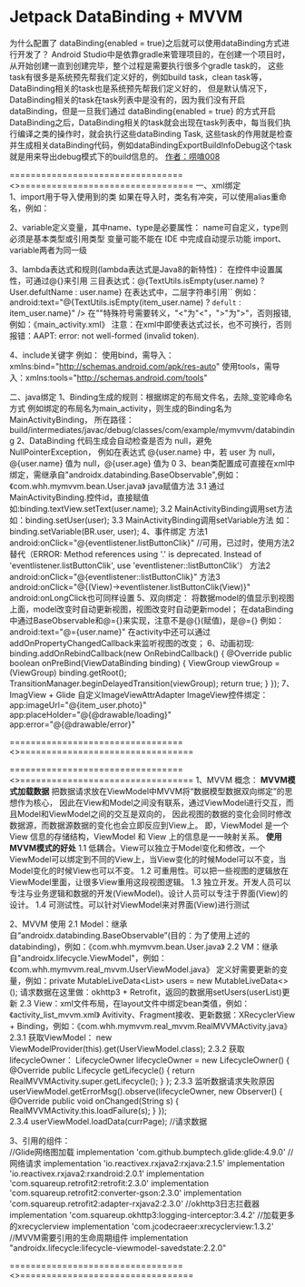 # Jetpack DataBinding + MVVM

为什么配置了 dataBinding{enabled = true}之后就可以使用dataBinding方式进行开发了？
Android Studio中是依靠gradle来管理项目的，在创建一个项目时，从开始创建一直到创建完毕，整个过程是需要执行很多个gradle task的，
这些task有很多是系统预先帮我们定义好的，例如build task，clean task等，DataBinding相关的task也是系统预先帮我们定义好的，
但是默认情况下，DataBinding相关的task在task列表中是没有的，因为我们没有开启dataBinding，但是一旦我们通过 dataBinding{enabled = true}
的方式开启DataBinding之后，DataBinding相关的task就会出现在task列表中，每当我们执行编译之类的操作时，就会执行这些dataBinding Task, 
这些task的作用就是检查并生成相关dataBinding代码，例如dataBindingExportBuildInfoDebug这个task就是用来导出debug模式下的build信息的。
[作者：唠嗑008](https://www.jianshu.com/p/53925ccb900e)

=================================<<start Jetpack DataBinding start>>=================================
一、xml绑定   
   1、import用于导入使用到的类
       如果在导入时，类名有冲突，可以使用alias重命名，例如：
   <import type="android.view.View"/>
   <import type="com.example.real.estate.View"
           alias="Vista"/>

   2、variable定义变量，其中name、type是必要属性：
       name可自定义，type则必须是基本类型或引用类型
      变量可能不能在 IDE 中完成自动提示功能
   import、variable两者为同一级

   3、lambda表达式和规则(lambda表达式是Java8的新特性)：
      在控件中设置属性，可通过@{}来引用
      三目表达式：@{TextUtils.isEmpty(user.name) ? User.defultName : user.name}
      在表达式中，二层字符串引用`` 例如：android:text="@{TextUtils.isEmpty(item_user.name) ? `defult` : item_user.name}" />
      在""特殊符号需要转义，"<"为"&lt;"，">"为"&gt;"，否则报错,例如：《main_activity.xml》
      注意：在xml中即使表达式过长，也不可换行，否则报错：AAPT: error: not well-formed (invalid token).
     
   4、include关键字
        例如： <include layout="@layout/layout_item" bind:user="@{user}"/>
       使用bind，需导入：xmlns:bind="http://schemas.android.com/apk/res-auto"
       使用tools，需导入：xmlns:tools="http://schemas.android.com/tools"
      
二、java绑定
    1、Binding生成的规则：根据绑定的布局文件名，去除_变驼峰命名方式
         例如绑定的布局名为main_activity，则生成的Binding名为MainActivityBinding，
         所在路径：build/intermediates/javac/debug/classes/com/example/mymvvm/databinding
    2、DataBinding 代码生成会自动检查是否为 null，避免NullPointerException，
         例如在表达式 @{user.name} 中，若 user 为 null，@{user.name} 值为 null，@{user.age} 值为 0
    3、bean类配置成可直接在xml中绑定，需继承自"androidx.databinding.BaseObservable",例如：《com.whh.mymvvm.bean.User.java》
       java赋值方法
         3.1 通过MainActivityBinding.控件id，直接赋值 如:binding.textView.setText(user.name);
         3.2 MainActivityBinding调用set方法  如：binding.setUser(user);
         3.3 MainActivityBinding调用setVariable方法 如：binding.setVariable(BR.user, user);
    4、事件绑定
         方法1 android:onClick="@{eventlistener.listButtonClik}" //可用，已过时，使用方法2替代（ERROR: Method references using '.' is deprecated. Instead of 'eventlistener.listButtonClik', use 'eventlistener::listButtonClik'）
         方法2 android:onClick="@{eventlistener::listButtonClik}"
         方法3 android:onClick="@{(View)->eventlistener.listButtonClik(View)}"
       android:onLongClick也可同样设置
    5、双向绑定：
          将数据model的值显示到视图上面，model改变时自动更新视图，视图改变时自动更新model；
          在dataBinding中通过BaseObservable和@={}来实现，注意不是@{}(赋值)，是@={}
          例如：android:text="@={user.name}"
          在activity中还可以通过addOnPropertyChangedCallback来监听视图的改变；
     6、动画初现:
        binding.addOnRebindCallback(new OnRebindCallback() {
                   @Override
                   public boolean onPreBind(ViewDataBinding binding) {
                       ViewGroup viewGroup = (ViewGroup) binding.getRoot();
                       TransitionManager.beginDelayedTransition(viewGroup);
                       return true;
                   }
               });
     7、ImagView + Glide
        自定义ImageViewAttrAdapter
        ImageView控件绑定：
           app:imageUrl="@{item_user.photo}"
           app:placeHolder="@{@drawable/loading}"
           app:error="@{@drawable/error}" 

=================================<<end Jetpack DataBinding end>>=================================


=================================<<start MVVM start>>=================================
1、MVVM 概念：
    **MVVM模式加载数据**
    把数据请求放在ViewModel中MVVM将“数据模型数据双向绑定”的思想作为核心，
    因此在View和Model之间没有联系，通过ViewModel进行交互，而且Model和ViewModel之间的交互是双向的，
    因此视图的数据的变化会同时修改数据源，而数据源数据的变化也会立即反应到View上。
    即，ViewModel 是一个 View 信息的存储结构，ViewModel 和 View 上的信息是一一映射关系。
    **使用MVVM模式的好处**
    1.1 低耦合。View可以独立于Model变化和修改，一个ViewModel可以绑定到不同的View上，当View变化的时候Model可以不变，当Model变化的时候View也可以不变。
    1.2 可重用性。可以把一些视图的逻辑放在ViewModel里面，让很多View重用这段视图逻辑。
    1.3 独立开发。开发人员可以专注与业务逻辑和数据的开发(ViewModel)。设计人员可以专注于界面(View)的设计。
    1.4 可测试性。可以针对ViewModel来对界面(View)进行测试
    
2、MVVM 使用
   2.1 Model：继承自“androidx.databinding.BaseObservable”(目的：为了使用上述的databinding)，例如：《com.whh.mymvvm.bean.User.java》
   2.2 VM：继承自"androidx.lifecycle.ViewModel"，例如：《com.whh.mymvvm.real_mvvm.UserViewModel.java》
           定义好需要更新的变量，例如：private MutableLiveData<List<User>> users = new MutableLiveData<>();
           请求数据在这里做：okhttp3 + Retrofit，返回的数据用setUsers(userList)更新
   2.3 View：xml文件布局，在layout文件中绑定bean类值，例如：《activity_list_mvvm.xml》
       Avitivity、Fragment接收、更新数据：XRecyclerView + Binding，例如：《com.whh.mymvvm.real_mvvm.RealMVVMActivity.java》
          2.3.1 获取ViewModel： new ViewModelProvider(this).get(UserViewModel.class);
          2.3.2 获取lifecycleOwner：
                LifecycleOwner lifecycleOwner = new LifecycleOwner() {
                            @Override
                            public Lifecycle getLifecycle() {
                                return RealMVVMActivity.super.getLifecycle();
                            }
                        };
          2.3.3 监听数据请求失败原因
                userViewModel.getErrorMsg().observe(lifecycleOwner, new Observer<String>() {
                            @Override
                            public void onChanged(String s) {
                                RealMVVMActivity.this.loadFailure(s);
                            }
                        });                                
          2.3.4 userViewModel.loadData(currPage); //请求数据

3、引用的组件：   
    //Glide网络图加载
    implementation 'com.github.bumptech.glide:glide:4.9.0'
    //网络请求
    implementation 'io.reactivex.rxjava2:rxjava:2.1.5'
    implementation 'io.reactivex.rxjava2:rxandroid:2.0.1'
    implementation 'com.squareup.retrofit2:retrofit:2.3.0'
    implementation 'com.squareup.retrofit2:converter-gson:2.3.0'
    implementation 'com.squareup.retrofit2:adapter-rxjava2:2.3.0'
    //okhttp3日志拦截器
    implementation 'com.squareup.okhttp3:logging-interceptor:3.4.2'
    //加载更多的xrecyclerview
    implementation 'com.jcodecraeer:xrecyclerview:1.3.2'
    //MVVM需要引用的生命周期组件
    implementation "androidx.lifecycle:lifecycle-viewmodel-savedstate:2.2.0"
   
=================================<<end   MVVM   end>>=================================



